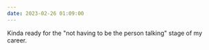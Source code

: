 ```yaml
---
date: 2023-02-26 01:09:00
---
```


Kinda ready for the "not having to be the person talking" stage of my career.
